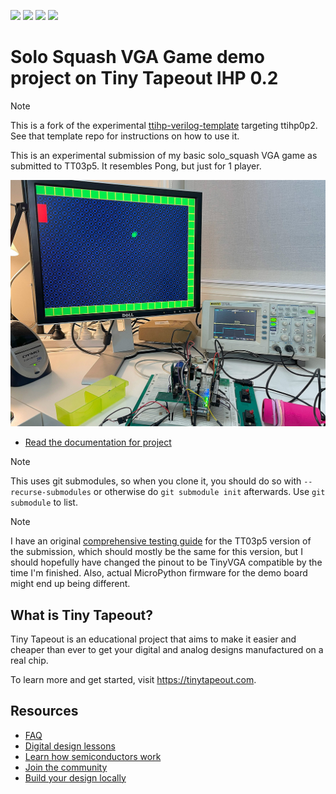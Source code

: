 ![](../../workflows/gds/badge.svg) ![](../../workflows/docs/badge.svg) ![](../../workflows/test/badge.svg) ![](../../workflows/fpga/badge.svg)

# Solo Squash VGA Game demo project on Tiny Tapeout IHP 0.2

> [!NOTE]
> This is a fork of the experimental [ttihp-verilog-template](https://github.com/TinyTapeout/ttihp-verilog-template) targeting ttihp0p2. See that template repo for instructions on how to use it.

This is an experimental submission of my basic solo_squash VGA game as submitted to TT03p5. It resembles Pong, but just for 1 player.

![Solo Squash VGA game running on an FPGA](./docs/solo-squash-fpga.jpg)

- [Read the documentation for project](docs/info.md)

> [!NOTE]
> This uses git submodules, so when you clone it, you should do so with `--recurse-submodules` or otherwise do `git submodule init` afterwards. Use `git submodule` to list.

> [!NOTE]
> I have an original [comprehensive testing guide](https://github.com/algofoogle/tt03p5-solo-squash/blob/main/doc/testing.md) for the TT03p5 version of the submission, which should mostly be the same for this version, but I should hopefully have changed the pinout to be TinyVGA compatible by the time I'm finished. Also, actual MicroPython firmware for the demo board might end up being different.

## What is Tiny Tapeout?

Tiny Tapeout is an educational project that aims to make it easier and cheaper than ever to get your digital and analog designs manufactured on a real chip.

To learn more and get started, visit https://tinytapeout.com.

## Resources

- [FAQ](https://tinytapeout.com/faq/)
- [Digital design lessons](https://tinytapeout.com/digital_design/)
- [Learn how semiconductors work](https://tinytapeout.com/siliwiz/)
- [Join the community](https://tinytapeout.com/discord)
- [Build your design locally](https://www.tinytapeout.com/guides/local-hardening/)


